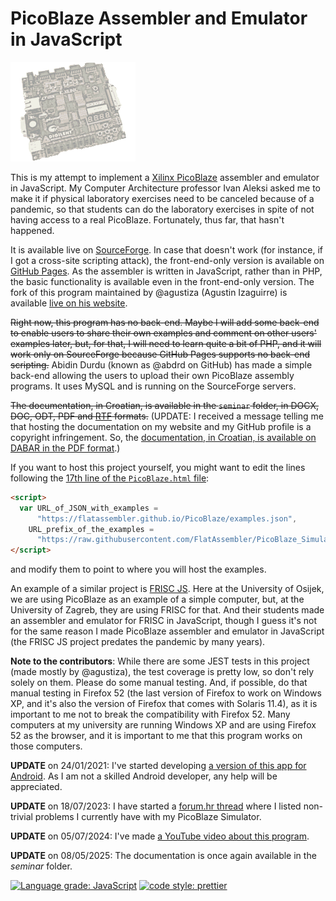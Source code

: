 # PicoBlaze Assembler and Emulator in JavaScript

![Picture of PicoBlaze](Background.gif)

This is my attempt to implement a [Xilinx PicoBlaze](https://en.wikipedia.org/wiki/PicoBlaze) assembler and emulator in JavaScript. My Computer Architecture professor Ivan Aleksi asked me to make it if physical laboratory exercises need to be canceled because of a pandemic, so that students can do the laboratory exercises in spite of not having access to a real PicoBlaze. Fortunately, thus far, that hasn't happened.

It is available live on [SourceForge](https://picoblaze-simulator.sourceforge.io/). In case that doesn't work (for instance, if I got a cross-site scripting attack), the front-end-only version is available on [GitHub Pages](https://flatassembler.github.io/PicoBlaze/PicoBlaze.html). As the assembler is written in JavaScript, rather than in PHP, the basic functionality is available even in the front-end-only version. The fork of this program maintained by @agustiza (Agustin Izaguirre) is available [live on his website](https://agustiza.github.io/PicoBlaze_Simulator_in_JS/PicoBlaze.html).

<del>Right now, this program has no back-end. Maybe I will add some back-end to enable users to share their own examples and comment on other users' examples later, but, for that, I will need to learn quite a bit of PHP, and it will work only on SourceForge because GitHub Pages supports no back-end scripting.</del> Abidin Durdu (known as @abdrd on GitHub) has made a simple back-end allowing the users to upload their own PicoBlaze assembly programs. It uses MySQL and is running on the SourceForge servers.

<del>The documentation, in Croatian, is available in the `seminar` folder, in DOCX, DOC, ODT, PDF and [RTF](https://flatassembler.github.io/PicoBlaze/PicoBlaze.rtf) formats.</del> (UPDATE: I received a message telling me that hosting the documentation on my website and my GitHub profile is a copyright infringement. So, the [documentation, in Croatian, is available on DABAR in the PDF format](https://repozitorij.etfos.hr/islandora/object/etfos:4489/datastream/PDF/download).)

If you want to host this project yourself, you might want to edit the lines following the [17th line of the `PicoBlaze.html` file](https://github.com/FlatAssembler/PicoBlaze_Simulator_in_JS/blob/6e28dd2b8ce3c8344bf223ced8983b5eb2fb2eb5/PicoBlaze.html#L17):
```html
<script>
  var URL_of_JSON_with_examples =
      "https://flatassembler.github.io/PicoBlaze/examples.json",
    URL_prefix_of_the_examples =
      "https://raw.githubusercontent.com/FlatAssembler/PicoBlaze_Simulator_in_JS/master/";
</script>
```
and modify them to point to where you will host the examples.

An example of a similar project is [FRISC JS](https://github.com/izuzak/FRISCjs). Here at the University of Osijek, we are using PicoBlaze as an example of a simple computer, but, at the University of Zagreb, they are using FRISC for that. And their students made an assembler and emulator for FRISC in JavaScript, though I guess it's not for the same reason I made PicoBlaze assembler and emulator in JavaScript (the FRISC JS project predates the pandemic by many years).

**Note to the contributors**: While there are some JEST tests in this project (made mostly by @agustiza), the test coverage is pretty low, so don't rely solely on them. Please do some manual testing. And, if possible, do that manual testing in Firefox 52 (the last version of Firefox to work on Windows XP, and it's also the version of Firefox that comes with Solaris 11.4), as it is important to me not to break the compatibility with Firefox 52. Many computers at my university are running Windows XP and are using Firefox 52 as the browser, and it is important to me that this program works on those computers.

**UPDATE** on 24/01/2021: I've started developing [a version of this app for Android](https://github.com/FlatAssembler/PicoBlaze_Simulator_for_Android). As I am not a skilled Android developer, any help will be appreciated.

**UPDATE** on 18/07/2023: I have started a [forum.hr thread](https://www.forum.hr/showthread.php?t=1336407) where I listed non-trivial problems I currently have with my PicoBlaze Simulator.

**UPDATE** on 05/07/2024: I've made [a YouTube video about this program](https://youtu.be/ckAvsglxTVc).

**UPDATE** on 08/05/2025: The documentation is once again available in the *seminar* folder.

[![Language grade: JavaScript](https://img.shields.io/lgtm/grade/javascript/g/FlatAssembler/PicoBlaze_Simulator_in_JS.svg?logo=lgtm&logoWidth=18)](https://lgtm.com/projects/g/FlatAssembler/PicoBlaze_Simulator_in_JS/context:javascript)
[![code style: prettier](https://img.shields.io/badge/code_style-prettier-ff69b4.svg?style=flat-square)](https://github.com/prettier/prettier)
